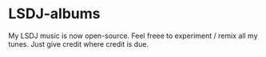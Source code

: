 # LSDJ-albums
My LSDJ music is now open-source. Feel freee to experiment / remix all my tunes. Just give credit where credit is due. 
